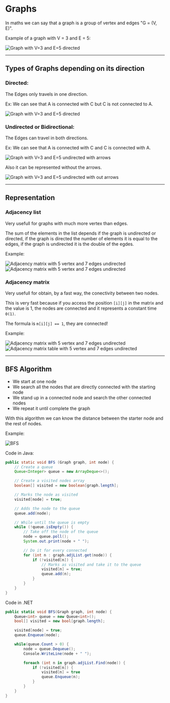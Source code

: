 # Graphs
In maths we can say that a graph is a group of vertex and edges "G = (V, E)".

Example of a graph with V = 3 and E = 5: 

![Graph with V=3 and E=5 directed](Graph35Direct.png)

- - -

## Types of Graphs depending on its direction

### **Directed:**
The Edges only travels in one direction.

Ex: We can see that A is connected with C but C is not connected to A.

![Graph with V=3 and E=5 directed](Graph35Direct.png)

### **Undirected or Bidirectional:**
The Edges can travel in both directions.

Ex: We can see that A is connected with C and C is connected with A.

![Graph with V=3 and E=5 undirected with arrows](Graph35Undirected.png)

Also it can be represented without the arrows.

![Graph with V=3 and E=5 undirected with out arrows](Graph35UndirectedWOArrows.png)

- - -

## Representation

### **Adjacency list**
Very usefull for graphs with much more vertex than edges.

The sum of the elements in the list depends if the graph is undirected or directed, if the graph is directed the number of elements it is equal to the edges, if the graph is undirected it is the double of the egdes.

Example:

![Adjacency matrix with 5 vertex and 7 edges undirected](AdjMat57Und.png)
![Adjacency matrix with 5 vertex and 7 edges undirected](AdjLits57UndList.png)


### **Adjacency matrix**
Very usefull for obtain, by a fast way, the conectivity between two nodes.

This is very fast because if you access the position `[i][j]` in the matrix and the value is 1, the nodes are connected and it represents a constant time `0(1)`.

The formula is `m[i][j] == 1`, they are connected!

Example:

![Adjacency matrix with 5 vertex and 7 edges undirected](AdjMat57Und.png)
![Adjacency matrix table with 5 vertex and 7 edges undirected](AdjMat57UndTable.png)

- - -

## **BFS** Algorithm

* We start at one node
* We search all the nodes that are directly connected with the starting node
* We stand up in a connected node and search the other connected nodes
* We repeat it until complete the graph

With this algorithm we can know the distance between the starter node and the rest of nodes.

Example:

![BFS](BFS.png)

Code in Java:

``` Java
public static void BFS (Graph graph, int node) {
    // Create a queue
    Queue<Integer> queue = new ArrayDeque<>();

    // Create a visited nodes array
    boolean[] visited = new boolean[graph.length];

    // Marks the node as visited
    visited[node] = true;

    // Adds the node to the queue
    queue.add(node);

    // While until the queue is empty
    while (!queue.isEmpty()) {
        // Take off the node of the queue
        node = queue.poll();
        System.out.print(node + " ");

        // Do it for every connected
        for (int n : graph.adjList.get(node)) {
            if (!visited[n]) {
                // Marks as visited and take it to the queue
                visited[n] = true;
                queue.add(n);
            }
        }
    }
}
```

Code in .NET

``` C#
public static void BFS(Graph graph, int node) {
    Queue<int> queue = new Queue<int>();
    bool[] visited = new bool[graph.length];

    visited[node] = true;
    queue.Enqueue(node);

    while(queue.Count > 0) {
        node = queue.Dequeue();
        Console.WriteLine(node + " ");

        foreach (int n in graph.adjList.Find(node)) {
            if (!visited[n]) {
                visited[n] = true
                queue.Enqueue(n);
            }
        }
    }
}
```